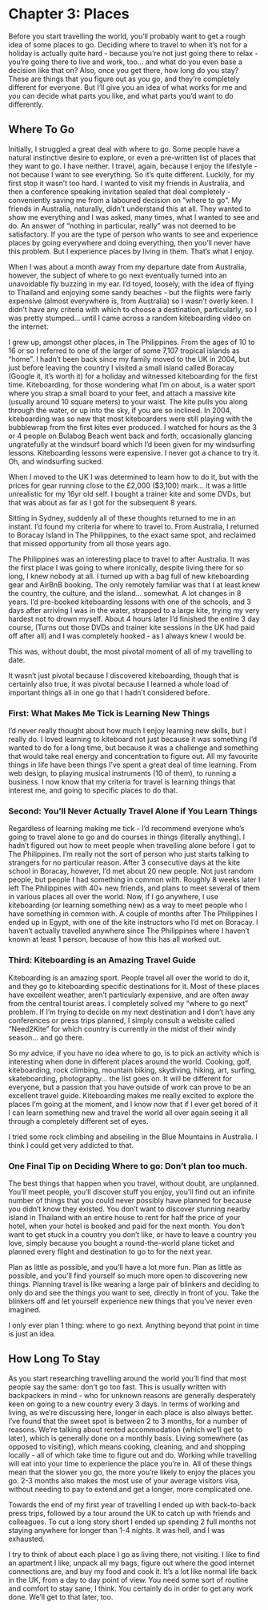 # Chapter 3: Places

Before you start travelling the world, you’ll probably want to get a rough idea of some places to go. Deciding where to travel to when it’s not for a holiday is actually quite hard - because you’re not just going there to relax - you’re going there to live and work, too… and what do you even base a decision like that on? Also, once you get there, how long do you stay? These are things that you figure out as you go, and they’re completely different for everyone. But I’ll give you an idea of what works for me and you can decide what parts you like, and what parts you’d want to do differently.

## Where To Go

Initially, I struggled a great deal with where to go. Some people have a natural instinctive desire to explore, or even a pre-written list of places that they want to go. I have neither. I travel, again, because I enjoy the lifestyle - not because I want to see everything. So it’s quite different. Luckily, for my first stop it wasn’t too hard. I wanted to visit my friends in Australia, and then a conference speaking invitation sealed that deal completely - conveniently saving me from a laboured decision on “where to go”. My friends in Australia, naturally, didn’t understand this at all. They wanted to show me everything and I was asked, many times, what I wanted to see and do. An answer of “nothing in particular, really” was not deemed to be satisfactory. If you are the type of person who wants to see and experience places by going everywhere and doing everything, then you’ll never have this problem. But I experience places by living in them. That’s what I enjoy. 

When I was about a month away from my departure date from Australia, however, the subject of where to go next eventually turned into an unavoidable fly buzzing in my ear. I’d toyed, loosely, with the idea of flying to Thailand and enjoying some sandy beaches - but the flights were fairly expensive (almost everywhere is, from Australia) so I wasn’t overly keen. I didn’t have any criteria with which to choose a destination, particularly, so I was pretty stumped… until I came across a random kiteboarding video on the internet. 

I grew up, amongst other places, in The Philippines. From the ages of 10 to 16 or so I referred to one of the larger of some 7,107 tropical islands as “home”. I hadn’t been back since my family moved to the UK in 2004, but just before leaving the country I visited a small island called Boracay (Google it, it’s worth it) for a holiday and witnessed kiteboarding for the first time. Kiteboarding, for those wondering what I’m on about, is a water sport where you strap a small board to your feet, and attach a massive kite (usually around 10 square meters) to your waist. The kite pulls you along through the water, or up into the sky, if you are so inclined. In 2004, kiteboarding was so new that most kiteboarders were still playing with the bubblewrap from the first kites ever produced. I watched for hours as the 3 or 4 people on Bulabog Beach went back and forth, occasionally glancing ungratefully at the windsurf board which I’d been given for my windsurfing lessons. Kiteboarding lessons were expensive. I never got a chance to try it.  Oh, and windsurfing sucked.

When I moved to the UK I was determined to learn how to do it, but with the prices for gear running close to the £2,000 ($3,100) mark… it was a little unrealistic for my 16yr old self. I bought a trainer kite and some DVDs, but that was about as far as I got for the subsequent 8 years. 

Sitting in Sydney, suddenly all of these thoughts returned to me in an instant. I’d found my criteria for where to travel to. From Australia, I returned to Boracay Island in The Philippines, to the exact same spot, and reclaimed that missed opportunity from all those years ago.

The Philippines was an interesting place to travel to after Australia. It was the first place I was going to where ironically, despite living there for so long, I knew nobody at all. I turned up with a bag full of new kiteboarding gear and AirBnB booking. The only remotely familiar was that I at least knew the country, the culture, and the island… somewhat.  A lot changes in 8 years. I’d pre-booked kiteboarding lessons with one of the schools, and 3 days after arriving I was in the water, strapped to a large kite, trying my very hardest not to drown myself. About 4 hours later I’d finished the entire 3 day course, (Turns out those DVDs and trainer kite sessions in the UK had paid off after all) and I was completely hooked - as I always knew I would be. 

This was, without doubt, the most pivotal moment of all of my travelling to date. 

It wasn’t just pivotal because I discovered kiteboarding, though that is certainly also true, it was pivotal because I learned a whole load of important things all in one go that I hadn’t considered before.

### First: What Makes Me Tick is Learning New Things

I’d never really thought about how much I enjoy learning new skills, but I really do. I loved learning to kiteboard not just because it was something I’d wanted to do for a long time, but because it was a challenge and something that would take real energy and concentration to figure out. All my favourite things in life have been things I’ve spent a great deal of time learning. From web design, to playing musical instruments (10 of them), to running a business. I now know that my criteria for travel is learning things that interest me, and going to specific places to do that. 

### Second: You’ll Never Actually Travel Alone if You Learn Things

Regardless of learning making me tick - I’d recommend everyone who’s going to travel alone to go and do courses in things (literally anything). I hadn’t figured out how to meet people when travelling alone before I got to The Philippines. I’m really not the sort of person who just starts talking to strangers for no particular reason. After 3 consecutive days at the kite school in Boracay, however, I’d met about 20 new people. Not just random people, but people I had something in common with. Roughly 8 weeks later I left The Philippines with 40+ new friends, and plans to meet several of them in various places all over the world. Now, if I go anywhere, I use kiteboarding (or learning something new) as a way to meet people who I have something in common with. A couple of months after The Philippines I ended up in Egypt, with one of the kite instructors who I’d met on Boracay. I haven’t actually travelled anywhere since The Philippines where I haven’t known at least 1 person, because of how this has all worked out.

### Third: Kiteboarding is an Amazing Travel Guide

Kiteboarding is an amazing sport. People travel all over the world to do it, and they go to kiteboarding specific destinations for it. Most of these places have excellent weather, aren’t particularly expensive, and are often away from the central tourist areas. I completely solved my “where to go next” problem. If I’m trying to decide on my next destination and I don’t have any conferences or press trips planned, I simply consult a website called “Need2Kite” for which country is currently in the midst of their windy season… and go there. 

So my advice, if you have no idea where to go, is to pick an activity which is interesting when done in different places around the world. Cooking, golf, kiteboarding, rock climbing, mountain biking, skydiving, hiking, art, surfing, skateboarding, photography… the list goes on. It will be different for everyone, but a passion that you have outside of work can prove to be an excellent travel guide. Kiteboarding makes me really excited to explore the places I’m going at the moment, and I know now that if I ever get bored of it I can learn something new and travel the world all over again seeing it all through a completely different set of eyes.

I tried some rock climbing and abseiling in the Blue Mountains in Australia. I think I could get very addicted to that.

### One Final Tip on Deciding Where to go: Don’t plan too much. 

The best things that happen when you travel, without doubt, are unplanned. You’ll meet people, you’ll discover stuff you enjoy, you’ll find out an infinite number of things that you could never possibly have planned for because you didn’t know they existed. You don’t want to discover stunning nearby island in Thailand with an entire house to rent for half the price of your hotel, when your hotel is booked and paid for the next month. You don’t want to get stuck in a country you don’t like, or have to leave a country you love, simply because you bought a round-the-world plane ticket and planned every flight and destination to go to for the next year. 

Plan as little as possible, and you’ll have a lot more fun. Plan as little as possible, and you’ll find yourself so much more open to discovering new things. Planning travel is like wearing a large pair of blinkers and deciding to only do and see the things you want to see, directly in front of you. Take the blinkers off and let yourself experience new things that you’ve never even imagined.

I only ever plan 1 thing: where to go next. Anything beyond that point in time is just an idea.

## How Long To Stay

As you start researching travelling around the world you’ll find that most people say the same: don’t go too fast. This is usually written with backpackers in mind - who for unknown reasons are generally desperately keen on going to a new country every 3 days. In terms of working and living, as we’re discussing here, longer in each place is also always better. I’ve found that the sweet spot is between 2 to 3 months, for a number of reasons. We’re talking about rented accommodation (which we’ll get to later), which is generally done on a monthly basis. Living somewhere (as opposed to visiting), which means cooking, cleaning, and and shopping locally - all of which take time to figure out and do. Working while travelling will eat into your time to experience the place you’re in. All of these things mean that the slower you go, the more you’re likely to enjoy the places you go. 2-3 months also makes the most use of your average visitors visa, without needing to pay to extend and get a longer, more complicated one.

Towards the end of my first year of travelling I ended up with back-to-back press trips, followed by a tour around the UK to catch up with friends and colleagues. To cut a long story short I ended up spending 2 full months not staying anywhere for longer than 1-4 nights. It was hell, and I was exhausted.

I try to think of about each place I go as living there, not visiting. I like to find an apartment I like, unpack all my bags, figure out where the good internet connections are, and buy my food and cook it. It’s a lot like normal life back in the UK, from a day to day point of view. You need some sort of routine and comfort to stay sane, I think. You certainly do in order to get any work done. We’ll get to that later, too.